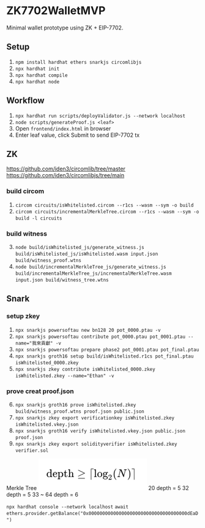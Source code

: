 # ZK7702WalletMVP

Minimal wallet prototype using ZK + EIP-7702.

## Setup
1. `npm install hardhat ethers snarkjs circomlibjs`
2. `npx hardhat init`
3. `npx hardhat compile`
4. `npx hardhat node`

## Workflow
1. `npx hardhat run scripts/deployValidator.js --network localhost`
2. `node scripts/generateProof.js <leaf>`
3. Open `frontend/index.html` in browser
4. Enter leaf value, click Submit to send EIP-7702 tx

## ZK
https://github.com/iden3/circomlib/tree/master
https://github.com/iden3/circomlibjs/tree/main
### build circom
1. `circom circuits/isWhitelisted.circom --r1cs --wasm --sym -o build`
2. `circom circuits/incrementalMerkleTree.circom --r1cs --wasm --sym -o build -l circuits`
### build witness
3. `node build/isWhitelisted_js/generate_witness.js build/isWhitelisted_js/isWhitelisted.wasm input.json build/witness_proof.wtns`
4. `node build/incrementalMerkleTree_js/generate_witness.js build/incrementalMerkleTree_js/incrementalMerkleTree.wasm input.json build/witness_tree.wtns`

## Snark
### setup zkey
1. `npx snarkjs powersoftau new bn128 20 pot_0000.ptau -v`
2. `npx snarkjs powersoftau contribute pot_0000.ptau pot_0001.ptau --name="我來貢獻" -v`
3. `npx snarkjs powersoftau prepare phase2 pot_0001.ptau pot_final.ptau `
4. `npx snarkjs groth16 setup build/isWhitelisted.r1cs pot_final.ptau isWhitelisted_0000.zkey`
5. `npx snarkjs zkey contribute isWhitelisted_0000.zkey isWhitelisted.zkey --name="Ethan" -v`
### prove creat proof.json
6. `npx snarkjs groth16 prove isWhitelisted.zkey build/witness_proof.wtns proof.json public.json`
7. `npx snarkjs zkey export verificationkey isWhitelisted.zkey isWhitelisted.vkey.json`
8. `npx snarkjs groth16 verify isWhitelisted.vkey.json public.json proof.json`
9. `npx snarkjs zkey export solidityverifier isWhitelisted.zkey verifier.sol`

Merkle Tree ![alt text](image.png)
20	depth = 5
32	depth = 5
33 ~ 64	depth = 6

`npx hardhat console --network localhost`
`await ethers.provider.getBalance("0x000000000000000000000000000000000000dEaD")`